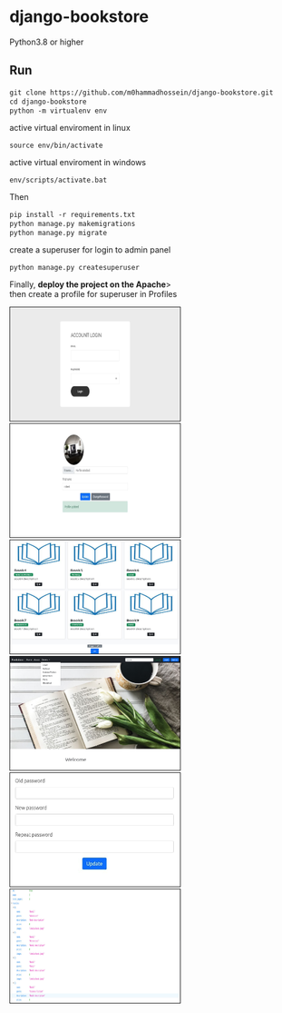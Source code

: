 # django-bookstore
<p>
Python3.8 or higher
</p>

## Run

```
git clone https://github.com/m0hammadhossein/django-bookstore.git
cd django-bookstore
python -m virtualenv env
```

<p>active virtual enviroment in linux</p>

```
source env/bin/activate
```

<p>active virtual enviroment in windows</p>

```
env/scripts/activate.bat
```

<p>Then</p>

```
pip install -r requirements.txt
python manage.py makemigrations
python manage.py migrate
```
<p>create a superuser for login to admin panel</p>

```
python manage.py createsuperuser
```
<p>
Finally, <b>deploy the project on the Apache</b>><br/>
then create a profile for superuser in Profiles
</p>

<p float="left">
  <img src="images/1.jpg" width="300" height="200" style="border: 1px solid" />
  <img src="images/2.jpg" width="300" height="200" style="border: 1px solid" /> 
  <img src="images/3.jpg" width="300" height="200" style="border: 1px solid" />
  <img src="images/4.jpg" width="300" height="200" style="border: 1px solid" />
  <img src="images/5.jpg" width="300" height="200" style="border: 1px solid" />
  <img src="images/6.jpg" width="300" height="200" style="border: 1px solid" />
</p>



